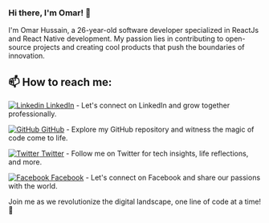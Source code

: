 ### Hi there, I'm Omar! 👋

I'm Omar Hussain, a 26-year-old software developer specialized in ReactJs and React Native development. My passion lies in contributing to open-source projects and creating cool products that push the boundaries of innovation.

## 📫 How to reach me:

[![Linkedin](https://i.stack.imgur.com/gVE0j.png) LinkedIn](https://www.linkedin.com/in/omar-hussain-94608713a/) - Let's connect on LinkedIn and grow together professionally.

[![GitHub](https://i.stack.imgur.com/tskMh.png) GitHub](https://github.com/Omarhussian) - Explore my GitHub repository and witness the magic of code come to life.

[![Twitter](http://i.imgur.com/wWzX9uB.png) Twitter](https://twitter.com/alhussain2323) - Follow me on Twitter for tech insights, life reflections, and more.

[![Facebook](http://i.imgur.com/fep1WsG.png) Facebook](https://www.facebook.com/omar.hossien.16/) - Let's connect on Facebook and share our passions with the world.

Join me as we revolutionize the digital landscape, one line of code at a time! 🚀
